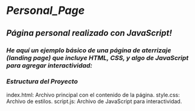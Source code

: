 # **_Personal_Page_**

## **_Página personal realizado con JavaScript!_**

### **_He aquí un ejemplo básico de una página de aterrizaje (landing page) que incluye HTML, CSS, y algo de JavaScript para agregar interactividad:_**

### **_Estructura del Proyecto_**

index.html: Archivo principal con el contenido de la página.
style.css: Archivo de estilos.
script.js: Archivo de JavaScript para interactividad.
